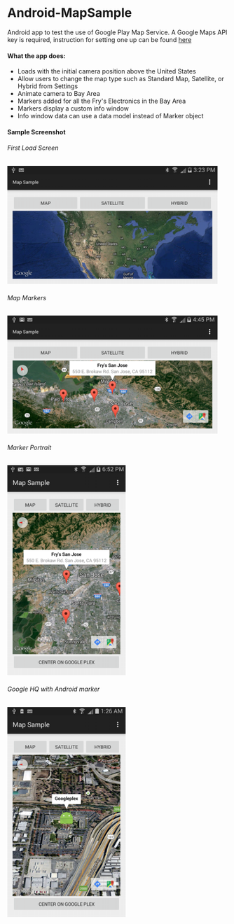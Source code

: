 # Android-MapSample
Android app to test the use of Google Play Map Service.  A Google Maps API key is required, instruction for setting one up can be found [here](https://developers.google.com/maps/documentation/android/start)

#### What the app does:
- Loads with the initial camera position above the United States
- Allow users to change the map type such as Standard Map, Satellite, or Hybrid from Settings
- Animate camera to Bay Area
- Markers added for all the Fry's Electronics in the Bay Area
- Markers display a custom info window
- Info window data can use a data model instead of Marker object

#### Sample Screenshot
###### First Load Screen<br>
<img src="https://github.com/anhvannguyen/Android-MapSample/blob/master/images/Map_01.png" width="480" height="270" /><br>

###### Map Markers<br>
<img src="https://github.com/anhvannguyen/Android-MapSample/blob/master/images/Map_02.png" width="480" height="270" /><br>

###### Marker Portrait<br>
<img src="https://github.com/anhvannguyen/Android-MapSample/blob/master/images/Map_03.png" width="270" height="480" />

###### Google HQ with Android marker<br>
<img src="https://github.com/anhvannguyen/Android-MapSample/blob/master/images/Map_04.png" width="270" height="480" />
